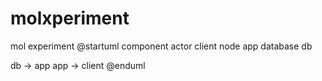 # molxperiment
mol experiment
@startuml component
actor client
node app
database db

db -> app
app -> client
@enduml
